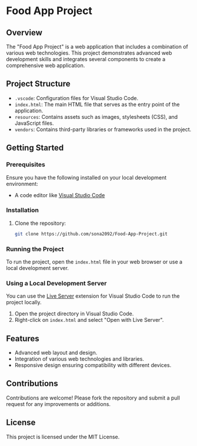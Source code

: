 # Food App Project

## Overview

The "Food App Project" is a web application that includes a combination of various web technologies. This project demonstrates advanced web development skills and integrates several components to create a comprehensive web application.

## Project Structure

- `.vscode`: Configuration files for Visual Studio Code.
- `index.html`: The main HTML file that serves as the entry point of the application.
- `resources`: Contains assets such as images, stylesheets (CSS), and JavaScript files.
- `vendors`: Contains third-party libraries or frameworks used in the project.

## Getting Started

### Prerequisites

Ensure you have the following installed on your local development environment:

- A code editor like [Visual Studio Code](https://code.visualstudio.com/)

### Installation

1. Clone the repository:
    ```sh
    git clone https://github.com/sona2092/Food-App-Project.git
    ```

### Running the Project

To run the project, open the `index.html` file in your web browser or use a local development server.

### Using a Local Development Server

You can use the [Live Server](https://marketplace.visualstudio.com/items?itemName=ritwickdey.LiveServer) extension for Visual Studio Code to run the project locally.

1. Open the project directory in Visual Studio Code.
2. Right-click on `index.html` and select "Open with Live Server".

## Features

- Advanced web layout and design.
- Integration of various web technologies and libraries.
- Responsive design ensuring compatibility with different devices.

## Contributions

Contributions are welcome! Please fork the repository and submit a pull request for any improvements or additions.

## License

This project is licensed under the MIT License.
